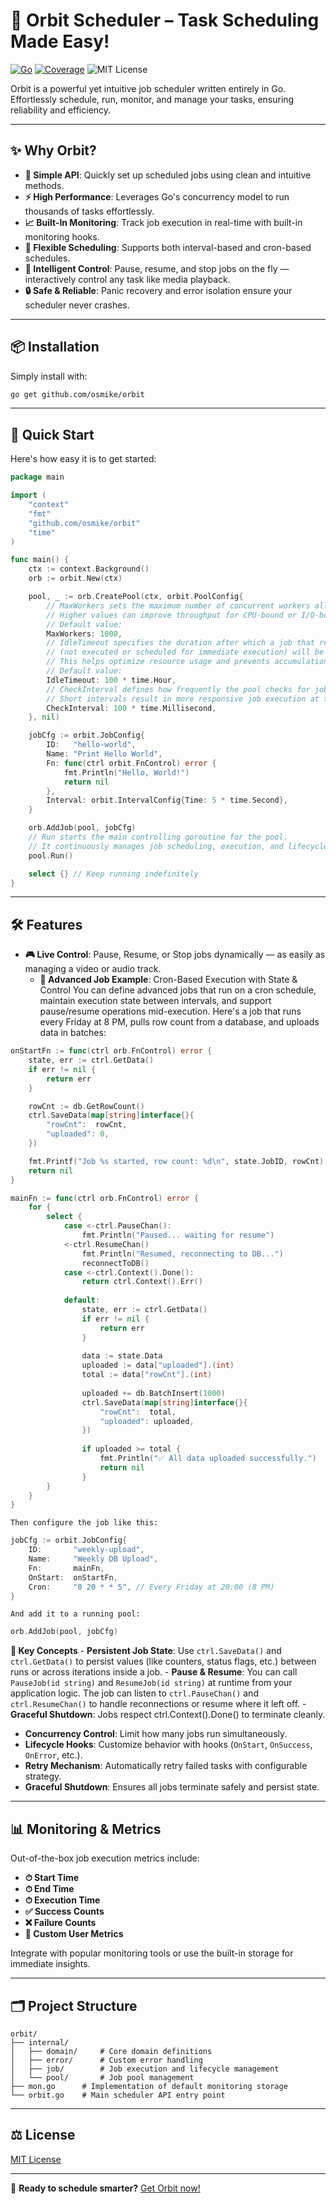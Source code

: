 
# 🚀 Orbit Scheduler – Task Scheduling Made Easy!

[![Go](https://img.shields.io/badge/Made%20with-Go-blue)](https://golang.org)
[![Coverage](https://img.shields.io/badge/Coverage-87%25-brightgreen)](https://github.com/osmike/orbit)
![MIT License](https://img.shields.io/badge/license-MIT-green.svg)

Orbit is a powerful yet intuitive job scheduler written entirely in Go. Effortlessly schedule, run, monitor, and manage your tasks, ensuring reliability and efficiency.

---

## ✨ Why Orbit?

- **🔧 Simple API**: Quickly set up scheduled jobs using clean and intuitive methods.
- **⚡ High Performance**: Leverages Go's concurrency model to run thousands of tasks effortlessly.
- **📈 Built-In Monitoring**: Track job execution in real-time with built-in monitoring hooks.
- **🎯 Flexible Scheduling**: Supports both interval-based and cron-based schedules.
- **🧠 Intelligent Control**: Pause, resume, and stop jobs on the fly — interactively control any task like media playback.
- **🔒 Safe & Reliable**: Panic recovery and error isolation ensure your scheduler never crashes.


---

## 📦 Installation

Simply install with:

```bash
go get github.com/osmike/orbit
```

---

## 🚦 Quick Start

Here's how easy it is to get started:

```go
package main

import (
    "context"
    "fmt"
    "github.com/osmike/orbit"
    "time"
)

func main() {
    ctx := context.Background()
    orb := orbit.New(ctx)

    pool, _ := orb.CreatePool(ctx, orbit.PoolConfig{
		// MaxWorkers sets the maximum number of concurrent workers allowed to execute jobs simultaneously.
		// Higher values can improve throughput for CPU-bound or I/O-bound tasks, but might consume more system resources.
		// Default value:
		MaxWorkers: 1000,
		// IdleTimeout specifies the duration after which a job that remains idle
		// (not executed or scheduled for immediate execution) will be marked as inactive.
		// This helps optimize resource usage and prevents accumulation of stale tasks.
		// Default value:
		IdleTimeout: 100 * time.Hour,
		// CheckInterval defines how frequently the pool checks for jobs that are ready for execution or require status updates.
		// Short intervals result in more responsive job execution at the expense of slightly increased CPU utilization.
		CheckInterval: 100 * time.Millisecond,
    }, nil)

    jobCfg := orbit.JobConfig{
        ID:   "hello-world",
        Name: "Print Hello World",
        Fn: func(ctrl orbit.FnControl) error {
            fmt.Println("Hello, World!")
            return nil
        },
        Interval: orbit.IntervalConfig{Time: 5 * time.Second},
    }

    orb.AddJob(pool, jobCfg)
	// Run starts the main controlling goroutine for the pool.
	// It continuously manages job scheduling, execution, and lifecycle events.
    pool.Run()

    select {} // Keep running indefinitely
}
```

---

## 🛠 Features

- **🎮 Live Control**: Pause, Resume, or Stop jobs dynamically — as easily as managing a video or audio track.
  - **📅 Advanced Job Example**: Cron-Based Execution with State & Control
    You can define advanced jobs that run on a cron schedule,
    maintain execution state between intervals, and support pause/resume operations mid-execution.
    Here's a job that runs every Friday at 8 PM, pulls row count from a database, and uploads data in batches:
```go
onStartFn := func(ctrl orb.FnControl) error {
    state, err := ctrl.GetData()
    if err != nil {
        return err
    }

    rowCnt := db.GetRowCount()
    ctrl.SaveData(map[string]interface{}{
        "rowCnt":  rowCnt,
        "uploaded": 0,
    })

    fmt.Printf("Job %s started, row count: %d\n", state.JobID, rowCnt)
    return nil
}

mainFn := func(ctrl orb.FnControl) error {
    for {
        select {
            case <-ctrl.PauseChan():
                fmt.Println("Paused... waiting for resume")
            <-ctrl.ResumeChan()
                fmt.Println("Resumed, reconnecting to DB...")
                reconnectToDB()        
            case <-ctrl.Context().Done():
                return ctrl.Context().Err()
            
            default:
                state, err := ctrl.GetData()
                if err != nil {
                    return err
                }
    
                data := state.Data
                uploaded := data["uploaded"].(int)
                total := data["rowCnt"].(int)
    
                uploaded += db.BatchInsert(1000)
                ctrl.SaveData(map[string]interface{}{
                    "rowCnt":  total,
                    "uploaded": uploaded,
                })
    
                if uploaded >= total {
                    fmt.Println("✅ All data uploaded successfully.")
                    return nil
                }
        }
    }
}    
```
    Then configure the job like this:
```go
jobCfg := orbit.JobConfig{
    ID:       "weekly-upload",
    Name:     "Weekly DB Upload",
    Fn:       mainFn,
    OnStart:  onStartFn,
    Cron:     "0 20 * * 5", // Every Friday at 20:00 (8 PM)
}
```
    And add it to a running pool:
```go
orb.AddJob(pool, jobCfg)
```
   **🧠 Key Concepts**
    - **Persistent Job State**: Use `ctrl.SaveData()` and `ctrl.GetData()` to persist values (like counters, status flags, etc.) between runs or across iterations inside a job.
    - **Pause & Resume**: You can call `PauseJob(id string)` and `ResumeJob(id string)` at runtime from your application logic. The job can listen to `ctrl.PauseChan()` and `ctrl.ResumeChan()` to handle reconnections or resume where it left off.
    - **Graceful Shutdown**: Jobs respect ctrl.Context().Done() to terminate cleanly.
- **Concurrency Control**: Limit how many jobs run simultaneously.
- **Lifecycle Hooks**: Customize behavior with hooks (`OnStart`, `OnSuccess`, `OnError`, etc.).
- **Retry Mechanism**: Automatically retry failed tasks with configurable strategy.
- **Graceful Shutdown**: Ensures all jobs terminate safely and persist state.

---

## 📊 Monitoring & Metrics

Out-of-the-box job execution metrics include:

- **⏱ Start Time**
- **⏱ End Time**
- **⏱ Execution Time**
- **✅ Success Counts**
- **❌ Failure Counts**
- **📌 Custom User Metrics**


Integrate with popular monitoring tools or use the built-in storage for immediate insights.

---

## 🗂 Project Structure

```
orbit/
├── internal/
│   ├── domain/     # Core domain definitions
│   ├── error/      # Custom error handling
│   ├── job/        # Job execution and lifecycle management
│   └── pool/       # Job pool management
├── mon.go      # Implementation of default monitoring storage
└── orbit.go    # Main scheduler API entry point
```

---

## ⚖️ License

[MIT License](LICENSE)

---
🚀 **Ready to schedule smarter?** [Get Orbit now!](https://github.com/osmike/orbit)

